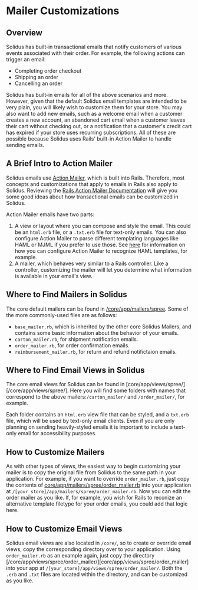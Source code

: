 # Mailer Customizations

## Overview

Solidus has built-in transactional emails that notify customers of various events associated with their order. For example, the following actions can trigger an email:

* Completing order checkout 
* Shipping an order 
* Cancelling an order

Solidus has built-in emails for all of the above scenarios and more. However, given that the default Solidus email templates are intended to be very plain, you will likely wish to customize them for your store. You may also want to add new emails, such as a welcome email when a customer creates a new account, an abandoned cart email when a customer leaves their cart without checking out, or a notification that a customer's credit cart has expired if your store uses recurring subscriptions. All of these are possible because Solidus uses Rails' built-in Action Mailer to handle sending emails.

## A Brief Intro to Action Mailer

Solidus emails use [Action Mailer][Action Mailer], which is built into Rails.  Therefore, most concepts and customizations that apply to emails in Rails also apply to Solidus. Reviewing the [Rails Action Mailer Documentation][Action Mailer] will give you some good ideas about how transactional emails can be customized in Solidus.

[Action Mailer]: https://guides.rubyonrails.org/action_mailer_basics.html

Action Mailer emails have two parts: 

1. A view or layout where you can compose and style the email. This could be an `html.erb` file, or a `.txt.erb` file for text-only emails. You can also configure Action Mailer to parse different templating languages like HAML or MJML if you prefer to use those. See [here](https://guides.rubyonrails.org/v2.3.8/action_mailer_basics.html#configure-action-mailer-to-recognize-haml-templates) for information on how you can configure Action Mailer to recognize HAML templates, for example.
2. A mailer, which behaves very similar to a Rails controller. Like a controller, customizing the mailer will let you determine what information is available in your email's view.

## Where to Find Mailers in Solidus

The core default mailers can be found in [/core/app/mailers/spree][/core/app/mailers/spree]. Some of the more commonly-used files are as follows:
* `base_mailer.rb`, which is inherited by the other core Solidus Mailers, and contains some basic information about the behavior of your emails.
* `carton_mailer.rb`, for shipment notification emails.
* `order_mailer.rb`, for order confirmation emails.
* `reimbursement_mailer.rb`, for return and refund notifictaion emails.

[/core/app/mailers/spree]: https://github.com/solidusio/solidus/tree/master/core/app/mailers/spree

## Where to Find Email Views in Solidus

The core email views for Solidus can be found in [core/app/views/spree/][/core/app/views/spree/]. Here you will find some folders with names that correspond to the above mailers:`/carton_mailer/` and `/order_mailer/`, for example.

[core/app/views/spree/]: https://github.com/solidusio/solidus/tree/master/core/app/views/spree

Each folder contains an `html.erb` view file that can be styled, and a `txt.erb` file, which will be used by text-only email clients. Even if you are only planning on sending heavily-styled emails it is important to include a text-only email for accessibility purposes.

## How to Customize Mailers

As with other types of views, the easiest way to begin customizing your mailer is to copy the original file from Solidus to the same path in your application. For example, if you want to override `order_mailer.rb`, just copy the contents of [core/app/mailers/spree/order_mailer.rb][core/app/mailers/spree/order_mailer.rb] into your application at `/[your_store]/app/mailers/spree/order_mailer.rb`. Now you can edit the order mailer as you like. If, for example, you wish for Rails to reconize an alternative template filetype for your order emails, you could add that logic here.

[core/app/mailers/spree/order_mailer.rb]: https://github.com/solidusio/solidus/tree/master/core/app/mailers/spree/order_mailer.rb

## How to Customize Email Views

Solidus email views are also located in `/core/`, so to create or override email views, copy the corresponding directory over to your application. Using `order_mailer.rb` as an example again, just copy the directory [/core/app/views/spree/order_mailer/][core/app/views/spree/order_mailer] into your app at `/[your_store]/app/views/spree/order_mailer/`. Both the `.erb` and `.txt` files are located within the directory, and can be customized as you like.

[core/app/views/spree/order_mailer/]: https://github.com/solidusio/solidus/tree/master/core/app/views/spree/order_mailer

